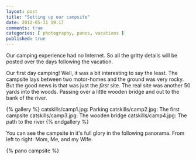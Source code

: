 ```yaml
---
layout: post
title: "Setting up our campsite"
date: 2012-05-31 19:17
comments: true
categories: [ photography, panos, vacations ]
published: true
---
```

Our camping experience had no Internet. So all the gritty details will be
posted over the days following the vacation.

Our first day camping! Well, it was a bit interesting to say the least.
The campsite lays between two motor-homes and the ground was very rocky.
But the good news is that was just the _first_ site. The real site was
another 50 yards into the woods. Passing over a little wooden bridge and
out to the bank of the river.

{% gallery %}
catskills/camp1.jpg: Parking
catskills/camp2.jpg: The first campsite
catskills/camp3.jpg: The wooden bridge
catskills/camp4.jpg: The path to the river
{% endgallery %}

You can see the campsite in it's full glory in the following panorama.
From left to right: Mom, Me, and my Wife.

{% pano campsite %}
